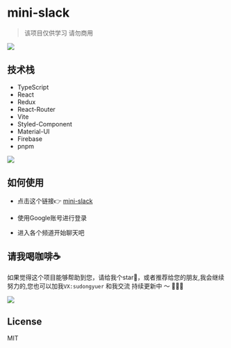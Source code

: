 # mini-slack
> 该项目仅供学习 请勿商用

  ![](https://tva1.sinaimg.cn/large/e6c9d24egy1h1h9ndy2k5j21hc0u00uj.jpg)
## 技术栈

- TypeScript
- React
- Redux
- React-Router
- Vite
- Styled-Component
- Material-UI
- Firebase
- pnpm

![](https://tva1.sinaimg.cn/large/e6c9d24egy1h1h9fjf42xj21gf0q6did.jpg)

## 如何使用

- 点击这个链接👉 [mini-slack](https://mini-slack.vercel.app/)

- 使用Google账号进行登录

- 进入各个频道开始聊天吧

## 请我喝咖啡☕️
如果觉得这个项目能够帮助到您，请给我个star🌟，或者推荐给您的朋友,我会继续努力的,您也可以加我`VX:sudongyuer` 和我交流
持续更新中 ～ 🚀🚀🚀

![](https://tva1.sinaimg.cn/large/e6c9d24egy1h1h9qs8rhmj20u00u0765.jpg)

## License
MIT
